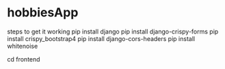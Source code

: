 # hobbiesApp

steps to get it working 
pip install django
pip install django-crispy-forms
pip install crispy_bootstrap4
pip install django-cors-headers
pip install whitenoise


 cd frontend

